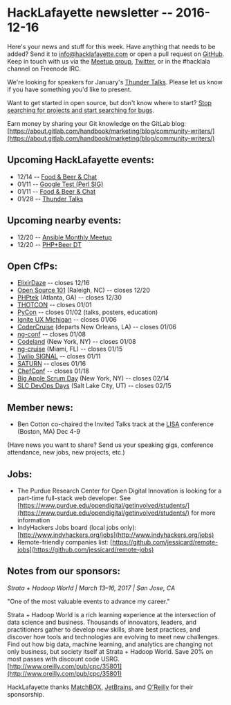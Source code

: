 # HackLafayette newsletter -- 2016-12-16

Here's your news and stuff for this week. Have anything that needs to be added? Send it to info@hacklafayette.com or open a pull request on [GitHub](https://github.com/hacklafayette/newsletter). Keep in touch with us via the [Meetup group](https://www.meetup.com/hacklafayette/), [Twitter](https://twitter.com/hacklafayette), or in the #hacklala channel on Freenode IRC.

We're looking for speakers for January's [Thunder Talks](https://www.meetup.com/hacklafayette/events/235985955/). Please let us know if you have something you'd like to present.

Want to get started in open source, but don't know where to start? [Stop searching for projects and start searching for bugs](https://opensource.com/life/16/11/guide-beginner-contributors).

Earn money by sharing your Git knowledge on the GitLab blog: [https://about.gitlab.com/handbook/marketing/blog/community-writers/](https://about.gitlab.com/handbook/marketing/blog/community-writers/)

## Upcoming HackLafayette events:

* 12/14 -- [Food & Beer & Chat](https://www.meetup.com/hacklafayette/events/qjsqplyvqbsb/)
* 01/11 -- [Google Test (Perl SIG)](https://www.meetup.com/hacklafayette/events/235576112/)
* 01/11 -- [Food & Beer & Chat](https://www.meetup.com/hacklafayette/events/qjsqplywcbpb/)
* 01/28 -- [Thunder Talks](https://www.meetup.com/hacklafayette/events/235985955/)

## Upcoming nearby events:

* 12/20 -- [Ansible Monthly Meetup](https://www.meetup.com/Ansible-Indianapolis/events/235623222/)
* 12/20 -- [PHP+Beer DT](https://www.meetup.com/indyphp/events/235750840/)

## Open CfPs:
* [ElixirDaze](https://www.papercall.io/elixirdaze17) -- closes 12/16
* [Open Source 101](http://opensource101.com/call-for-speakers/) (Raleigh, NC) -- closes 12/20
* [PHPtek](https://tek.phparch.com/) (Atlanta, GA) -- closes 12/30
* [THOTCON](http://www.thotcon.org/cfp.html) -- closes 01/01
* [PyCon](https://us.pycon.org/2017/speaking/) -- closes 01/02 (talks, posters, education)
* [Ignite UX Michigan](http://www.igniteuxmi.com/submit-a-talk/) -- closes 01/06
* [CoderCruise](https://www.codercruise.com/call-for-speakers/) (departs New Orleans, LA) -- closes 01/06
* [ng-conf](https://docs.google.com/forms/d/e/1FAIpQLSczS80cXgTPVyUckda6fRjwiJNZsQUtg0o52gLMGa9l_q5qgw/viewform?c=0&w=1) -- closes 01/08
* [Codeland](http://codelandconf.com/) (New York, NY) -- closes 01/08
* [ng-cruise](https://ngcruise.com/#/) (Miami, FL) -- closes 01/15
* [Twilio SIGNAL](https://www.papercall.io/twilio-signal) -- closes 01/11
* [SATURN](https://www.papercall.io/saturn-2017) -- closes 01/16
* [ChefConf](https://chefconf.chef.io/call-for-presentations/) -- closes 01/18
* [Big Apple Scrum Day](https://www.papercall.io/basd2017) (New York, NY) -- closes 02/14
* [SLC DevOps Days](https://www.papercall.io/slc-dev-ops-days) (Salt Lake City, UT) -- closes 02/15

## Member news:
* Ben Cotton co-chaired the Invited Talks track at the [LISA](https://www.usenix.org/conference/lisa16) conference (Boston, MA) Dec 4-9

(Have news you want to share? Send us your speaking gigs, conference attendance, new jobs, new projects, etc.)

## Jobs:
* The Purdue Research Center for Open Digital Innovation is looking for a part-time full-stack web developer. See [https://www.purdue.edu/opendigital/getinvolved/students/](https://www.purdue.edu/opendigital/getinvolved/students/) for more information
* IndyHackers Jobs board (local jobs only): [http://www.indyhackers.org/jobs](http://www.indyhackers.org/jobs)
* Remote-friendly companies list: [https://github.com/jessicard/remote-jobs](https://github.com/jessicard/remote-jobs)

## Notes from our sponsors:
*Strata + Hadoop World | March 13–16, 2017 | San Jose, CA*

"One of the most valuable events to advance my career." 

Strata + Hadoop World is a rich learning experience at the intersection of data science and business. Thousands of innovators, leaders, and practitioners gather to develop new skills, share best practices, and discover how tools and technologies are evolving to meet new challenges. Find out how big data, machine learning, and analytics are changing not only business, but society itself at Strata + Hadoop World. Save 20% on most passes with discount code USRG. [http://www.oreilly.com/pub/cpc/35801](http://www.oreilly.com/pub/cpc/35801)

HackLafayette thanks [MatchBOX](http://matchboxstudio.org/), [JetBrains](https://www.jetbrains.com/), and [O'Reilly](http://www.oreilly.com/) for their sponsorship.
